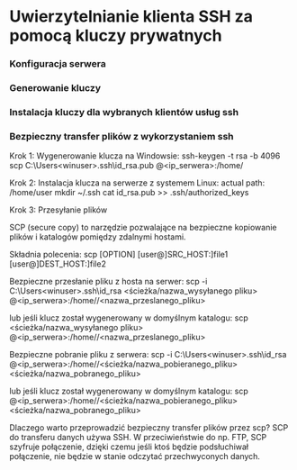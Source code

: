 # Uwierzytelnianie klienta SSH za pomocą kluczy prywatnych

### Konfiguracja serwera


### Generowanie kluczy


### Instalacja kluczy dla wybranych klientów usług ssh


### Bezpieczny transfer plików z wykorzystaniem ssh

Krok 1: Wygenerowanie klucza na Windowsie:
ssh-keygen -t rsa -b 4096
scp C:\Users\<winuser>\.ssh\id_rsa.pub <user>@<ip_serwera>:/home/<user>

Krok 2: Instalacja klucza na serwerze z systemem Linux:
actual path: /home/user
mkdir ~/.ssh
cat id_rsa.pub >> .ssh/authorized_keys

Krok 3: Przesyłanie plików

SCP (secure copy) to narzędzie pozwalające na bezpieczne kopiowanie plików i katalogów pomiędzy zdalnymi hostami.

Składnia polecenia:
scp [OPTION] [user@]SRC_HOST:]file1 [user@]DEST_HOST:]file2

Bezpieczne przesłanie pliku z hosta na serwer:
scp -i C:\Users\<winuser>\.ssh\id_rsa <ścieżka/nazwa_wysyłanego pliku> <user>@<ip_serwera>:/home/<user>/<nazwa_przeslanego_pliku>

lub jeśli klucz został wygenerowany w domyślnym katalogu:
scp <ścieżka/nazwa_wysyłanego pliku> <user>@<ip_serwera>:/home/<user>/<nazwa_przeslanego_pliku>

Bezpieczne pobranie pliku z serwera:
scp -i C:\Users\<winuser>\.ssh\id_rsa <user>@<ip_serwera>:/home/<user>/<ścieżka/nazwa_pobieranego_pliku> <ścieżka/nazwa_pobranego_pliku>

lub jeśli klucz został wygenerowany w domyślnym katalogu:
scp <user>@<ip_serwera>:/home/<user>/<ścieżka/nazwa_pobieranego_pliku> <ścieżka/nazwa_pobranego_pliku>

Dlaczego warto przeprowadzić bezpieczny transfer plików przez scp?
SCP do transferu danych używa SSH. W przeciwieństwie do np. FTP, SCP szyfruje połączenie, dzięki czemu jeśli ktoś będzie podsłuchiwał połączenie, nie będzie w stanie odczytać przechwyconych danych.
